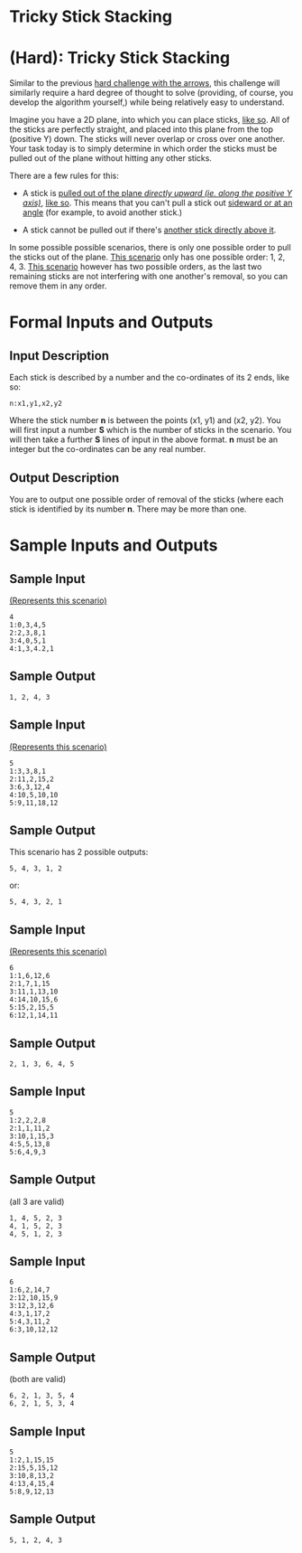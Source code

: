 # Tricky Stick Stacking
<div class="md"><h1><a href="#HardIcon"></a> <strong>(Hard)</strong>: Tricky Stick Stacking</h1>
<p>Similar to the previous <a href="/r/dailyprogrammer/comments/2m82yz/">hard challenge with the arrows</a>, this challenge will similarly require a hard degree of thought to solve (providing, of course, you develop the algorithm yourself,) while being relatively easy to understand.</p>
<p>Imagine you have a 2D plane, into which you can place sticks, <a href="http://i.imgur.com/mkt7n2D.png">like so</a>. All of the sticks are perfectly straight, and placed into this plane from the top (positive Y) down. The sticks will never overlap or cross over one another. Your task today is to simply determine in which order the sticks must be pulled out of the plane without hitting any other sticks.</p>
<p>There are a few rules for this:</p>
<ul>
<li><p>A stick is <a href="http://i.imgur.com/8eFNtwh.png">pulled out of the plane <em>directly upward (ie. along the positive Y axis)</em></a>, <a href="http://i.imgur.com/MpquP7S.png">like so</a>. This means that you can't pull a stick out <a href="http://i.imgur.com/zGQL5xV.png">sideward or at an angle</a> (for example, to avoid another stick.)</p></li>
<li><p>A stick cannot be pulled out if there's <a href="http://i.imgur.com/RWtPm05.png">another stick directly above it</a>.</p></li>
</ul>
<p>In some possible possible scenarios, there is only one possible order to pull the sticks out of the plane. <a href="http://i.imgur.com/16WBjSf.png">This scenario</a> only has one possible order: 1, 2, 4, 3. <a href="http://i.imgur.com/gSkKVIg.png">This scenario</a> however has two possible orders, as the last two remaining sticks are not interfering with one another's removal, so you can remove them in any order.</p>
<h1>Formal Inputs and Outputs</h1>
<h2>Input Description</h2>
<p>Each stick is described by a number and the co-ordinates of its 2 ends, like so:</p>
<pre><code>n:x1,y1,x2,y2
</code></pre>
<p>Where the stick number <strong>n</strong> is between the points (x1, y1) and (x2, y2). You will first input a number <strong>S</strong> which is the number of sticks in the scenario. You will then take a further <strong>S</strong> lines of input in the above format. <strong>n</strong> must be an integer but the co-ordinates can be any real number.</p>
<h2>Output Description</h2>
<p>You are to output one possible order of removal of the sticks (where each stick is identified by its number <strong>n</strong>. There may be more than one.</p>
<h1>Sample Inputs and Outputs</h1>
<h2>Sample Input</h2>
<p><a href="http://i.imgur.com/nDpDJag.png">(Represents this scenario)</a></p>
<pre><code>4
1:0,3,4,5
2:2,3,8,1
3:4,0,5,1
4:1,3,4.2,1
</code></pre>
<h2>Sample Output</h2>
<pre><code>1, 2, 4, 3
</code></pre>
<h2>Sample Input</h2>
<p><a href="http://i.imgur.com/gSkKVIg.png">(Represents this scenario)</a></p>
<pre><code>5
1:3,3,8,1
2:11,2,15,2
3:6,3,12,4
4:10,5,10,10
5:9,11,18,12
</code></pre>
<h2>Sample Output</h2>
<p>This scenario has 2 possible outputs:</p>
<pre><code>5, 4, 3, 1, 2
</code></pre>
<p>or:</p>
<pre><code>5, 4, 3, 2, 1
</code></pre>
<h2>Sample Input</h2>
<p><a href="http://i.imgur.com/l8X9Tgg.png">(Represents this scenario)</a></p>
<pre><code>6
1:1,6,12,6
2:1,7,1,15
3:11,1,13,10
4:14,10,15,6
5:15,2,15,5
6:12,1,14,11
</code></pre>
<h2>Sample Output</h2>
<pre><code>2, 1, 3, 6, 4, 5
</code></pre>
<h2>Sample Input</h2>
<pre><code>5
1:2,2,2,8
2:1,1,11,2
3:10,1,15,3
4:5,5,13,8
5:6,4,9,3
</code></pre>
<h2>Sample Output</h2>
<p>(all 3 are valid)</p>
<pre><code>1, 4, 5, 2, 3
4, 1, 5, 2, 3
4, 5, 1, 2, 3
</code></pre>
<h2>Sample Input</h2>
<pre><code>6
1:6,2,14,7
2:12,10,15,9
3:12,3,12,6
4:3,1,17,2
5:4,3,11,2
6:3,10,12,12
</code></pre>
<h2>Sample Output</h2>
<p>(both are valid)</p>
<pre><code>6, 2, 1, 3, 5, 4
6, 2, 1, 5, 3, 4
</code></pre>
<h2>Sample Input</h2>
<pre><code>5
1:2,1,15,15
2:15,5,15,12
3:10,8,13,2
4:13,4,15,4
5:8,9,12,13
</code></pre>
<h2>Sample Output</h2>
<pre><code>5, 1, 2, 4, 3
</code></pre>
</div>
